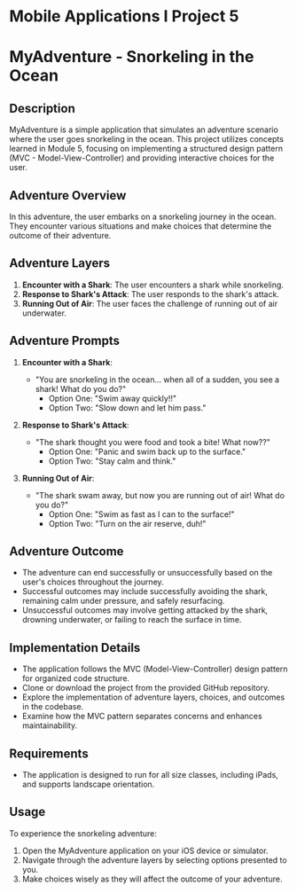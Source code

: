 # Mobile Applications I Project 5
# MyAdventure - Snorkeling in the Ocean

## Description
MyAdventure is a simple application that simulates an adventure scenario where the user goes snorkeling in the ocean. This project utilizes concepts learned in Module 5, focusing on implementing a structured design pattern (MVC - Model-View-Controller) and providing interactive choices for the user.

## Adventure Overview
In this adventure, the user embarks on a snorkeling journey in the ocean. They encounter various situations and make choices that determine the outcome of their adventure.

## Adventure Layers
1. **Encounter with a Shark**: The user encounters a shark while snorkeling.
2. **Response to Shark's Attack**: The user responds to the shark's attack.
3. **Running Out of Air**: The user faces the challenge of running out of air underwater.

## Adventure Prompts
1. **Encounter with a Shark**:
   - "You are snorkeling in the ocean... when all of a sudden, you see a shark! What do you do?"
     - Option One: "Swim away quickly!!"
     - Option Two: "Slow down and let him pass."
   
2. **Response to Shark's Attack**:
   - "The shark thought you were food and took a bite! What now??"
     - Option One: "Panic and swim back up to the surface."
     - Option Two: "Stay calm and think."
   
3. **Running Out of Air**:
   - "The shark swam away, but now you are running out of air! What do you do?"
     - Option One: "Swim as fast as I can to the surface!"
     - Option Two: "Turn on the air reserve, duh!"

## Adventure Outcome
- The adventure can end successfully or unsuccessfully based on the user's choices throughout the journey.
- Successful outcomes may include successfully avoiding the shark, remaining calm under pressure, and safely resurfacing.
- Unsuccessful outcomes may involve getting attacked by the shark, drowning underwater, or failing to reach the surface in time.

## Implementation Details
- The application follows the MVC (Model-View-Controller) design pattern for organized code structure.
- Clone or download the project from the provided GitHub repository.
- Explore the implementation of adventure layers, choices, and outcomes in the codebase.
- Examine how the MVC pattern separates concerns and enhances maintainability.

## Requirements
- The application is designed to run for all size classes, including iPads, and supports landscape orientation.

## Usage
To experience the snorkeling adventure:
1. Open the MyAdventure application on your iOS device or simulator.
2. Navigate through the adventure layers by selecting options presented to you.
3. Make choices wisely as they will affect the outcome of your adventure.
